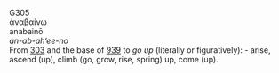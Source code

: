 <body>
  <p>G305<br>  ἀναβαίνω  <br> anabainō  <br><i>an-ab-ah‘ee-no </i><br>From <a href="g0303.htm">303</a> and the base of <a href="g0939.htm">939</a>  to <i>go</i> <i>up</i> (literally or figuratively): - arise, ascend (up), climb (go, grow, rise, spring) up, come (up).<br></p>
 </body>